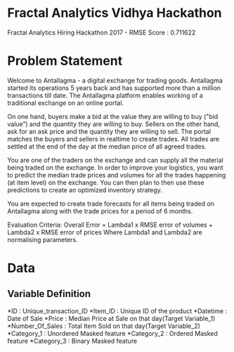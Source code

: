 # Fractal Analytics Vidhya Hackathon
Fractal Analytics Hiring Hackathon 2017 - RMSE Score : 0.711622

# Problem Statement
Welcome to Antallagma - a digital exchange for trading goods. Antallagma started its operations 5 years back and has supported more than a million transactions till date. The Antallagma platform enables working of a traditional exchange on an online portal. 

On one hand, buyers make a bid at the value they are willing to buy ("bid value”) and the quantity they are willing to buy. Sellers on the other hand, ask for an ask price and the quantity they are willing to sell. The portal matches the buyers and sellers in realtime to create trades. All trades are settled at the end of the day at the median price of all agreed trades. 

You are one of the traders on the exchange and can supply all the material being traded on the exchange. In order to improve your logistics, you want to predict the median trade prices and volumes for all the trades happening (at item level) on the exchange. You can then plan to then use these predictions to create an optimized inventory strategy. 

You are expected to create trade forecasts for all items being traded on Antallagma along with the trade prices for a period of 6 months. 

Evaluation Criteria: 
Overall Error = Lambda1 x RMSE error of volumes + Lambda2 x RMSE error of prices Where Lambda1 and Lambda2 are normalising parameters.


# Data
## Variable	Definition
*ID : Unique_transaction_ID
*Item_ID  :	Unique ID of the product
*Datetime :	Date of Sale
*Price  :	Median Price at Sale on that day(Target Variable_1)
*Number_Of_Sales  :	Total Item Sold on that day(Target Variable_2)
*Category_1 :	Unordered Masked feature
*Category_2 :	Ordered Masked feature
*Category_3 :	Binary Masked feature
